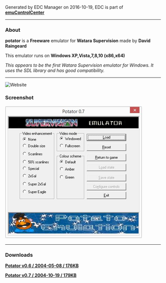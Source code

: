 Generated by EDC Manager on 2016-10-19, EDC is part of [**emuControlCenter**](https://github.com/PhoenixInteractiveNL/emuControlCenter/wiki)
***
### About
**potator** is a **Freeware** emulator for **Watara Supervision** made by **David Raingeard**

This emulator runs on **Windows XP,Vista,7,8,10 (x86,x64)**

_This appears to be the first Watara Supervision emulator for Windows. It uses the SDL library and has good compatibility._

***

![**Website**]()
### Screenshot
![](https://raw.githubusercontent.com/PhoenixInteractiveNL/edc-masterhook/master/downloadhooks/potator/potator_screen.jpg)
***
### Downloads
[**Potator v0.6 / 2004-05-08 / 176KB**](https://github.com/PhoenixInteractiveNL/edc-repo0001/raw/master/potator/0.6.7z)

[**Potator v0.7 / 2004-10-19 / 179KB**](https://github.com/PhoenixInteractiveNL/edc-repo0001/raw/master/potator/0.7.7z)

